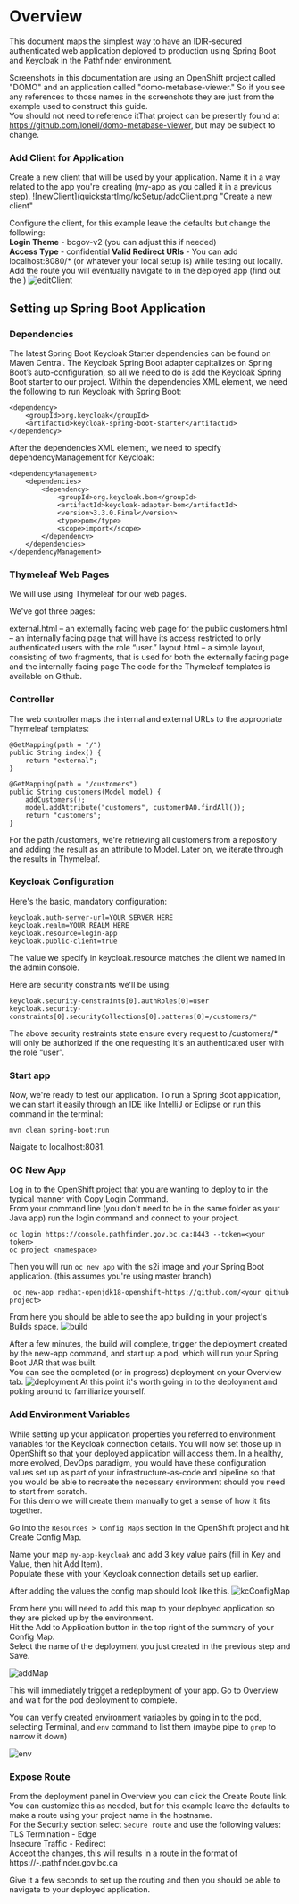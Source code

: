 # Overview
This document maps the simplest way to have an IDIR-secured authenticated web application deployed to production using Spring Boot and Keycloak in the Pathfinder environment.

Screenshots in this documentation are using an OpenShift project called "DOMO" and an application called "domo-metabase-viewer." So if you see any references to those names in the screenshots they are just from the example used to construct this guide.  
You should not need to reference itThat project can be presently found at https://github.com/loneil/domo-metabase-viewer, but may be subject to change.

### Add Client for Application

Create a new client that will be used by your application. Name it in a way related to the app you're creating (my-app as you called it in a previous step).
![newClient](quickstartImg/kcSetup/addClient.png "Create a new client"

Configure the client, for this example leave the defaults but change the following:  
**Login Theme** - bcgov-v2 (you can adjust this if needed)  
**Access Type** - confidential
**Valid Redirect URIs** - You can add localhost:8080/* (or whatever your local setup is) while testing out locally. Add the route you will eventually navigate to in the deployed app (find out the )
![editClient](quickstartImg/kcSetup/setupClient.png "Set up your client")

## Setting up Spring Boot Application
### Dependencies
The latest Spring Boot Keycloak Starter dependencies can be found on Maven Central.
The Keycloak Spring Boot adapter capitalizes on Spring Boot’s auto-configuration, so all we need to do is add the Keycloak Spring Boot starter to our project.
Within the dependencies XML element, we need the following to run Keycloak with Spring Boot:


```
<dependency>
    <groupId>org.keycloak</groupId>
    <artifactId>keycloak-spring-boot-starter</artifactId>
</dependency>
```

After the dependencies XML element, we need to specify dependencyManagement for Keycloak:
```
<dependencyManagement>
    <dependencies>
        <dependency>
            <groupId>org.keycloak.bom</groupId>
            <artifactId>keycloak-adapter-bom</artifactId>
            <version>3.3.0.Final</version>
            <type>pom</type>
            <scope>import</scope>
        </dependency>
    </dependencies>
</dependencyManagement>
```

### Thymeleaf Web Pages
We will use using Thymeleaf for our web pages.

We've got three pages:

external.html – an externally facing web page for the public
customers.html – an internally facing page that will have its access restricted to only authenticated users with the role “user.”
layout.html – a simple layout, consisting of two fragments, that is used for both the externally facing page and the internally facing page
The code for the Thymeleaf templates is available on Github.

### Controller
The web controller maps the internal and external URLs to the appropriate Thymeleaf templates:
```
@GetMapping(path = "/")
public String index() {
    return "external";
}
     
@GetMapping(path = "/customers")
public String customers(Model model) {
    addCustomers();
    model.addAttribute("customers", customerDAO.findAll());
    return "customers";
}
```
For the path /customers, we're retrieving all customers from a repository and adding the result as an attribute to Model. Later on, we iterate through the results in Thymeleaf.

### Keycloak Configuration
Here's the basic, mandatory configuration:

```
keycloak.auth-server-url=YOUR SERVER HERE
keycloak.realm=YOUR REALM HERE
keycloak.resource=login-app
keycloak.public-client=true
```


The value we specify in keycloak.resource matches the client we named in the admin console.

Here are security constraints we'll be using:

```
keycloak.security-constraints[0].authRoles[0]=user
keycloak.security-constraints[0].securityCollections[0].patterns[0]=/customers/*
```
The above security restraints state ensure every request to /customers/* will only be authorized if the one requesting it's an authenticated user with the role “user”.

### Start app
Now, we're ready to test our application. To run a Spring Boot application, we can start it easily through an IDE like IntelliJ or Eclipse or run this command in the terminal:

```
mvn clean spring-boot:run
```

Naigate to localhost:8081.

### OC New App 
Log in to the OpenShift project that you are wanting to deploy to in the typical manner with Copy Login Command.  
From your command line (you don't need to be in the same folder as your Java app) run the login command and connect to your project.
```shell script
oc login https://console.pathfinder.gov.bc.ca:8443 --token=<your token>
oc project <namespace>
```
Then you will run `oc new app` with the s2i image and your Spring Boot application. (this assumes you're using master branch)
```shell script
 oc new-app redhat-openjdk18-openshift~https://github.com/<your github project>
```
From here you should be able to see the app building in your project's Builds space.
![build](quickstartImg/createApp/build.png "Your build starting")

After a few minutes, the build will complete, trigger the deployment created by the new-app command, and start up a pod, which will run your Spring Boot JAR that was built.   
You can see the completed (or in progress) deployment on your Overview tab.
![deployment](quickstartImg/createApp/deploymentOverview.png "Your deployment")
At this point it's worth going in to the deployment and poking around to familiarize yourself.

### Add Environment Variables

While setting up your application properties you referred to environment variables for the Keycloak connection details. You will now set those up in OpenShift so that your deployed application will access them.
In a healthy, more evolved, DevOps paradigm, you would have these configuration values set up as part of your infrastructure-as-code and pipeline so that you would be able to recreate the necessary environment should you need to start from scratch.  
For this demo we will create them manually to get a sense of how it fits together.

Go into the `Resources > Config Maps` section in the OpenShift project and hit Create Config Map.

Name your map `my-app-keycloak` and add 3 key value pairs (fill in Key and Value, then hit Add Item).  
Populate these with your Keycloak connection details set up earlier.

After adding the values the config map should look like this.
![kcConfigMap](quickstartImg/createApp/configMap.png "The config map for your Keycloak properties")

From here you will need to add this map to your deployed application so they are picked up by the environment.  
Hit the Add to Application button in the top right of the summary of your Config Map.  
Select the name of the deployment you just created in the previous step and Save.

![addMap](quickstartImg/createApp/configMap_add.png "Add config map to deployment")

This will immediately trigget a redeployment of your app. Go to Overview and wait for the pod deployment to complete.

You can verify created environment variables by going in to the pod, selecting Terminal, and `env` command to list them (maybe pipe to `grep` to narrow it down)

![env](quickstartImg/createApp/configMap_env.png "Check the environment")

### Expose Route
From the deployment panel in Overview you can click the Create Route link.  
You can customize this as needed, but for this example leave the defaults to make a route using your project name in the hostname.  
For the Security section select `Secure route` and use the following values:  
TLS Termination - Edge  
Insecure Traffic - Redirect  
Accept the changes, this will results in a route in the format of https://<deployment-name>-<project-name>.pathfinder.gov.bc.ca  

Give it a few seconds to set up the routing and then you should be able to navigate to your deployed application.
